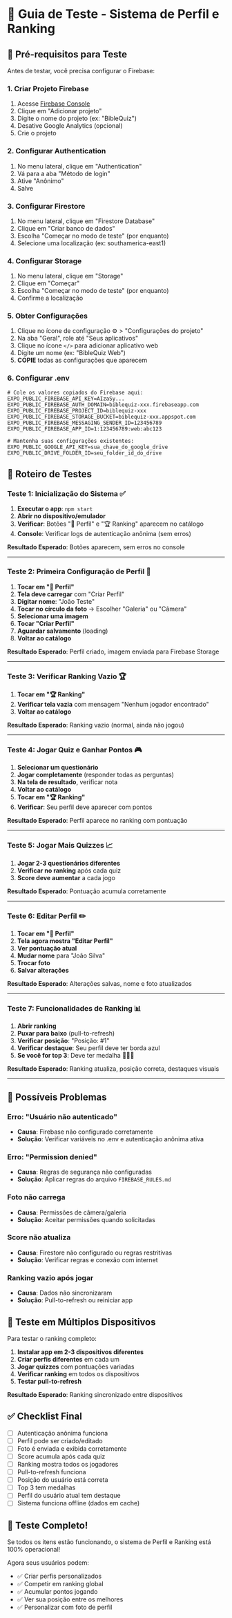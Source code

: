 # 🧪 Guia de Teste - Sistema de Perfil e Ranking

## 🔧 Pré-requisitos para Teste

Antes de testar, você precisa configurar o Firebase:

### 1. **Criar Projeto Firebase**
1. Acesse [Firebase Console](https://console.firebase.google.com/)
2. Clique em "Adicionar projeto" 
3. Digite o nome do projeto (ex: "BibleQuiz")
4. Desative Google Analytics (opcional)
5. Crie o projeto

### 2. **Configurar Authentication**
1. No menu lateral, clique em "Authentication"
2. Vá para a aba "Método de login" 
3. Ative "Anônimo"
4. Salve

### 3. **Configurar Firestore**
1. No menu lateral, clique em "Firestore Database"
2. Clique em "Criar banco de dados"
3. Escolha "Começar no modo de teste" (por enquanto)
4. Selecione uma localização (ex: southamerica-east1)

### 4. **Configurar Storage**
1. No menu lateral, clique em "Storage"
2. Clique em "Começar"
3. Escolha "Começar no modo de teste" (por enquanto)
4. Confirme a localização

### 5. **Obter Configurações**
1. Clique no ícone de configuração ⚙️ > "Configurações do projeto"
2. Na aba "Geral", role até "Seus aplicativos"
3. Clique no ícone `</>` para adicionar aplicativo web
4. Digite um nome (ex: "BibleQuiz Web")
5. **COPIE** todas as configurações que aparecem

### 6. **Configurar .env**
```env
# Cole os valores copiados do Firebase aqui:
EXPO_PUBLIC_FIREBASE_API_KEY=AIzaSy...
EXPO_PUBLIC_FIREBASE_AUTH_DOMAIN=biblequiz-xxx.firebaseapp.com
EXPO_PUBLIC_FIREBASE_PROJECT_ID=biblequiz-xxx
EXPO_PUBLIC_FIREBASE_STORAGE_BUCKET=biblequiz-xxx.appspot.com
EXPO_PUBLIC_FIREBASE_MESSAGING_SENDER_ID=123456789
EXPO_PUBLIC_FIREBASE_APP_ID=1:123456789:web:abc123

# Mantenha suas configurações existentes:
EXPO_PUBLIC_GOOGLE_API_KEY=sua_chave_do_google_drive
EXPO_PUBLIC_DRIVE_FOLDER_ID=seu_folder_id_do_drive
```

## 🧪 Roteiro de Testes

### **Teste 1: Inicialização do Sistema** ✅

1. **Executar o app**: `npm start`
2. **Abrir no dispositivo/emulador**
3. **Verificar**: Botões "👤 Perfil" e "🏆 Ranking" aparecem no catálogo
4. **Console**: Verificar logs de autenticação anônima (sem erros)

**Resultado Esperado**: Botões aparecem, sem erros no console

---

### **Teste 2: Primeira Configuração de Perfil** 👤

1. **Tocar em "👤 Perfil"**
2. **Tela deve carregar** com "Criar Perfil"
3. **Digitar nome**: "João Teste"
4. **Tocar no círculo da foto** → Escolher "Galeria" ou "Câmera"
5. **Selecionar uma imagem**
6. **Tocar "Criar Perfil"**
7. **Aguardar salvamento** (loading)
8. **Voltar ao catálogo**

**Resultado Esperado**: Perfil criado, imagem enviada para Firebase Storage

---

### **Teste 3: Verificar Ranking Vazio** 🏆

1. **Tocar em "🏆 Ranking"**
2. **Verificar tela vazia** com mensagem "Nenhum jogador encontrado"
3. **Voltar ao catálogo**

**Resultado Esperado**: Ranking vazio (normal, ainda não jogou)

---

### **Teste 4: Jogar Quiz e Ganhar Pontos** 🎮

1. **Selecionar um questionário**
2. **Jogar completamente** (responder todas as perguntas)
3. **Na tela de resultado**, verificar nota
4. **Voltar ao catálogo**
5. **Tocar em "🏆 Ranking"**
6. **Verificar**: Seu perfil deve aparecer com pontos

**Resultado Esperado**: Perfil aparece no ranking com pontuação

---

### **Teste 5: Jogar Mais Quizzes** 📈

1. **Jogar 2-3 questionários diferentes**
2. **Verificar no ranking** após cada quiz
3. **Score deve aumentar** a cada jogo

**Resultado Esperado**: Pontuação acumula corretamente

---

### **Teste 6: Editar Perfil** ✏️

1. **Tocar em "👤 Perfil"**
2. **Tela agora mostra "Editar Perfil"**
3. **Ver pontuação atual**
4. **Mudar nome** para "João Silva"
5. **Trocar foto**
6. **Salvar alterações**

**Resultado Esperado**: Alterações salvas, nome e foto atualizados

---

### **Teste 7: Funcionalidades de Ranking** 📊

1. **Abrir ranking**
2. **Puxar para baixo** (pull-to-refresh)
3. **Verificar posição**: "Posição: #1"
4. **Verificar destaque**: Seu perfil deve ter borda azul
5. **Se você for top 3**: Deve ter medalha 🥇🥈🥉

**Resultado Esperado**: Ranking atualiza, posição correta, destaques visuais

---

## 🐛 Possíveis Problemas

### **Erro: "Usuário não autenticado"**
- **Causa**: Firebase não configurado corretamente
- **Solução**: Verificar variáveis no .env e autenticação anônima ativa

### **Erro: "Permission denied"**
- **Causa**: Regras de segurança não configuradas
- **Solução**: Aplicar regras do arquivo `FIREBASE_RULES.md`

### **Foto não carrega**
- **Causa**: Permissões de câmera/galeria
- **Solução**: Aceitar permissões quando solicitadas

### **Score não atualiza**
- **Causa**: Firestore não configurado ou regras restritivas
- **Solução**: Verificar regras e conexão com internet

### **Ranking vazio após jogar**
- **Causa**: Dados não sincronizaram
- **Solução**: Pull-to-refresh ou reiniciar app

## 📱 Teste em Múltiplos Dispositivos

Para testar o ranking completo:

1. **Instalar app em 2-3 dispositivos diferentes**
2. **Criar perfis diferentes** em cada um
3. **Jogar quizzes** com pontuações variadas
4. **Verificar ranking** em todos os dispositivos
5. **Testar pull-to-refresh**

**Resultado Esperado**: Ranking sincronizado entre dispositivos

## ✅ Checklist Final

- [ ] Autenticação anônima funciona
- [ ] Perfil pode ser criado/editado
- [ ] Foto é enviada e exibida corretamente
- [ ] Score acumula após cada quiz
- [ ] Ranking mostra todos os jogadores
- [ ] Pull-to-refresh funciona
- [ ] Posição do usuário está correta
- [ ] Top 3 tem medalhas
- [ ] Perfil do usuário atual tem destaque
- [ ] Sistema funciona offline (dados em cache)

## 🎉 Teste Completo!

Se todos os itens estão funcionando, o sistema de Perfil e Ranking está 100% operacional! 

Agora seus usuários podem:
- ✅ Criar perfis personalizados
- ✅ Competir em ranking global  
- ✅ Acumular pontos jogando
- ✅ Ver sua posição entre os melhores
- ✅ Personalizar com foto de perfil